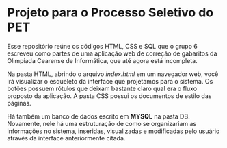 # Projeto para o Processo Seletivo do PET

Esse repositório reúne os códigos HTML, CSS e SQL que o grupo 6 escreveu como partes de uma aplicação web 
de correção de gabaritos da Olimpíada Cearense de Informática, que até agora está incompleta.

Na pasta HTML, abrindo o arquivo *index.html* em um navegador web, você irá visualizar o esqueleto da interface que projetamos para o sistema. Os botões possuem rótulos que deixam bastante claro qual era o fluxo proposto da aplicação. A pasta CSS possui os documentos de estilo das páginas.

Há também um banco de dados escrito em **MYSQL** na pasta DB. Novamente, nele há uma estruturação de como se organizariam as informações no sistema, inseridas, visualizadas e modificadas pelo usuário através da interface anteriormente citada.
